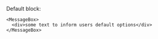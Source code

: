 Default block:


    <MessageBox>
      <div>some text to inform users default options</div>
    </MessageBox>
